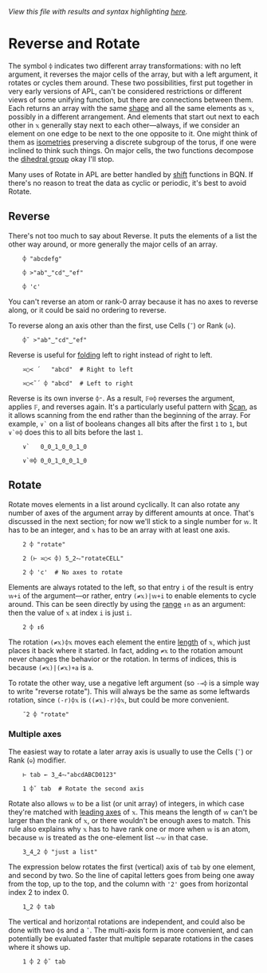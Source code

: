 *View this file with results and syntax highlighting [here](https://mlochbaum.github.io/BQN/doc/reverse.html).*

# Reverse and Rotate

The symbol `⌽` indicates two different array transformations: with no left argument, it reverses the major cells of the array, but with a left argument, it rotates or cycles them around. These two possibilities, first put together in very early versions of APL, can't be considered restrictions or different views of some unifying function, but there are connections between them. Each returns an array with the same [shape](shape.md) and all the same elements as `𝕩`, possibly in a different arrangement. And elements that start out next to each other in `𝕩` generally stay next to each other—always, if we consider an element on one edge to be next to the one opposite to it. One might think of them as [isometries](https://en.wikipedia.org/wiki/Isometry) preserving a discrete subgroup of the torus, if one were inclined to think such things. On major cells, the two functions decompose the [dihedral group](https://en.wikipedia.org/wiki/Dihedral_group) okay I'll stop.

Many uses of Rotate in APL are better handled by [shift](shift.md) functions in BQN. If there's no reason to treat the data as cyclic or periodic, it's best to avoid Rotate.

## Reverse

There's not too much to say about Reverse. It puts the elements of a list the other way around, or more generally the major cells of an array.

        ⌽ "abcdefg"

        ⌽ >"ab"‿"cd"‿"ef"

        ⌽ 'c'

You can't reverse an atom or rank-0 array because it has no axes to reverse along, or it could be said no ordering to reverse.

To reverse along an axis other than the first, use Cells (`˘`) or Rank (`⎉`).

        ⌽˘ >"ab"‿"cd"‿"ef"

Reverse is useful for [folding](fold.md) left to right instead of right to left.

        ≍○< ´   "abcd"  # Right to left

        ≍○<˜´ ⌽ "abcd"  # Left to right

Reverse is its own inverse `⌽⁼`. As a result, `𝔽⌾⌽` reverses the argument, applies `𝔽`, and reverses again. It's a particularly useful pattern with [Scan](scan.md), as it allows scanning from the end rather than the beginning of the array. For example, `` ∨` `` on a list of booleans changes all bits after the first `1` to `1`, but `` ∨`⌾⌽ `` does this to all bits before the last `1`.

        ∨`   0‿0‿1‿0‿0‿1‿0

        ∨`⌾⌽ 0‿0‿1‿0‿0‿1‿0

## Rotate

Rotate moves elements in a list around cyclically. It can also rotate any number of axes of the argument array by different amounts at once. That's discussed in the next section; for now we'll stick to a single number for `𝕨`. It has to be an integer, and `𝕩` has to be an array with at least one axis.

        2 ⌽ "rotate"

        2 (⊢ ≍○< ⌽) 5‿2⥊"rotateCELL"

        2 ⌽ 'c'  # No axes to rotate

Elements are always rotated to the left, so that entry `i` of the result is entry `𝕨+i` of the argument—or rather, entry `(≠𝕩)|𝕨+i` to enable elements to cycle around. This can be seen directly by using the [range](range.md) `↕n` as an argument: then the value of `𝕩` at index `i` is just `i`.

        2 ⌽ ↕6

The rotation `(≠𝕩)⌽𝕩` moves each element the entire [length](shape.md) of `𝕩`, which just places it back where it started. In fact, adding `≠𝕩` to the rotation amount never changes the behavior or the rotation. In terms of indices, this is because `(≠𝕩)|(≠𝕩)+a` is `a`.

To rotate the other way, use a negative left argument (so `-⊸⌽` is a simple way to write "reverse rotate"). This will always be the same as some leftwards rotation, since `(-r)⌽𝕩` is `((≠𝕩)-r)⌽𝕩`, but could be more convenient.

        ¯2 ⌽ "rotate"

### Multiple axes

The easiest way to rotate a later array axis is usually to use the Cells (`˘`) or Rank (`⎉`) modifier.

        ⊢ tab ← 3‿4⥊"abcdABCD0123"

        1 ⌽˘ tab  # Rotate the second axis

Rotate also allows `𝕨` to be a list (or unit array) of integers, in which case they're matched with [leading axes](leading.md) of `𝕩`. This means the length of `𝕨` can't be larger than the rank of `𝕩`, or there wouldn't be enough axes to match. This rule also explains why `𝕩` has to have rank one or more when `𝕨` is an atom, because `𝕨` is treated as the one-element list `⥊𝕨` in that case.

        3‿4‿2 ⌽ "just a list"

The expression below rotates the first (vertical) axis of `tab` by one element, and second by two. So the line of capital letters goes from being one away from the top, up to the top, and the column with `'2'` goes from horizontal index 2 to index 0.

        1‿2 ⌽ tab

The vertical and horizontal rotations are independent, and could also be done with two `⌽`s and a `˘`. The multi-axis form is more convenient, and can potentially be evaluated faster that multiple separate rotations in the cases where it shows up.

        1 ⌽ 2 ⌽˘ tab
